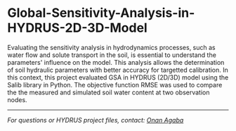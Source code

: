 # Global-Sensitivity-Analysis-in-HYDRUS-2D-3D-Model


Evaluating the sensitivity analysis in hydrodynamics processes, such as water flow and solute transport in the soil, is essential to understand the parameters' influence on the model. This analysis allows the determination of soil hydraulic parameters with better accuracy for targetted calibration. In this context, this project evaluated GSA in HYDRUS (2D/3D) model using the Salib library in Python. The objective function RMSE was used to compare the the measured and simulated soil water content at two observation nodes.


---

*For questions or HYDRUS project files, contact: [Onan Agaba](mailto:onanagaba@gmail.com)*

